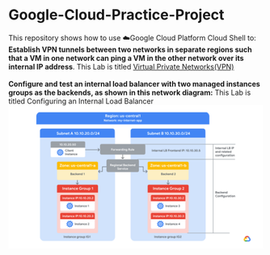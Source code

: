 # Google-Cloud-Practice-Project

This repository shows how to use ☁️Google Cloud Platform Cloud Shell to:<br>
**Establish VPN tunnels between two networks in separate regions such that a VM in one network can ping a VM in the other network over its internal IP address**. This Lab is titled [Virtual Private Networks(VPN)](https://github.com/eddUG/Google-Cloud-Practice-Project/blob/master/Virtual%20Private%20Networks%20(VPN)%20Lab.md)
<br><br>
**Configure and test an internal load balancer with two managed instances groups as the backends, as shown in this network diagram:** This Lab is titled Configuring an Internal Load Balancer
![alt text](https://github.com/eddUG/Google-Cloud-Practice-Project/blob/master/images/load.balancer.png)

